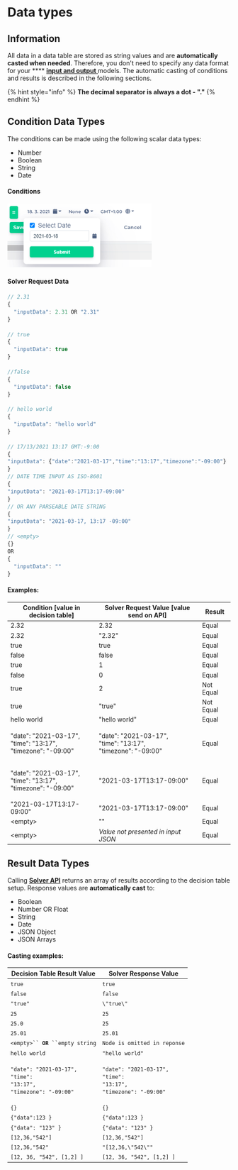 # Data types

## Information

All data in a data table are stored as string values and are **automatically casted when needed**. Therefore, you don't need to specify any data format for your **** [**input and output** ](input-and-output/)models. The automatic casting of conditions and results is described in the following sections.

{% hint style="info" %}
**The decimal separator is always a dot - "."**
{% endhint %}

## Condition Data Types

The conditions can be made using the following scalar data types:

* Number
* Boolean
* String
* Date

#### Conditions

![](<../.gitbook/assets/image (44).png>)

#### Solver Request Data

```javascript
// 2.31
{
  "inputData": 2.31 OR "2.31"
}

// true
{
  "inputData": true
}

//false
{
  "inputData": false
}

// hello world
{
  "inputData": "hello world"
} 

// 17/13/2021 13:17 GMT:-9:00
{
"inputData": {"date":"2021-03-17","time":"13:17","timezone":"-09:00"}
}
// DATE TIME INPUT AS ISO-8601
{
"inputData": "2021-03-17T13:17-09:00"
}
// OR ANY PARSEABLE DATE STRING
{
"inputData": "2021-03-17, 13:17 -09:00"
}
// <empty>
{}
OR
{
  "inputData": ""
}

```

#### Examples:

| Condition \[value in decision table]                                       | Solver Request Value \[value send on API]                                  | Result    |
| -------------------------------------------------------------------------- | -------------------------------------------------------------------------- | --------- |
| 2.32                                                                       | 2.32                                                                       | Equal     |
| 2.32                                                                       | "2.32"                                                                     | Equal     |
| true                                                                       | true                                                                       | Equal     |
| false                                                                      | false                                                                      | Equal     |
| true                                                                       | 1                                                                          | Equal     |
| false                                                                      | 0                                                                          | Equal     |
| true                                                                       | 2                                                                          | Not Equal |
| true                                                                       | "true"                                                                     | Not Equal |
| hello world                                                                | "hello world"                                                              | Equal     |
| <p>"date": "2021-03-17", <br>"time": "13:17", <br>"timezone": "-09:00"</p> | <p>"date": "2021-03-17", <br>"time": "13:17", <br>"timezone": "-09:00"</p> | Equal     |
| <p>"date": "2021-03-17", <br>"time": "13:17", <br>"timezone": "-09:00"</p> | "2021-03-17T13:17-09:00"                                                   | Equal     |
| "2021-03-17T13:17-09:00"                                                   | "2021-03-17T13:17-09:00"                                                   | Equal     |
| \<empty>                                                                   | ""                                                                         | Equal     |
| \<empty>                                                                   | _Value not presented in input JSON_                                        | Equal     |

## Result Data Types

Calling [**Solver API**](../api/rule-solver-api.md#solve-rule) returns an array of results according to the decision table setup. Response values are **automatically cast** to:

* Boolean
* Number OR Float
* String
* Date
* JSON Object
* JSON Arrays

#### Casting examples:

| Decision Table Result Value                                                                                       | Solver Response Value                                                                                             |
| ----------------------------------------------------------------------------------------------------------------- | ----------------------------------------------------------------------------------------------------------------- |
| `true`                                                                                                            | `true`                                                                                                            |
| `false`                                                                                                           | `false`                                                                                                           |
| `"true"`                                                                                                          | `\"true\"`                                                                                                        |
| `25`                                                                                                              | `25`                                                                                                              |
| `25.0`                                                                                                            | `25`                                                                                                              |
| `25.01`                                                                                                           | `25.01`                                                                                                           |
| `<empty>`` `**`OR`**` ``empty string`                                                                             | `Node is omitted in reponse`                                                                                      |
| `hello world`                                                                                                     | `"hello world"`                                                                                                   |
| <p><code>"date": "2021-03-17",</code> <br><code>"time": "13:17",</code> <br><code>"timezone": "-09:00"</code></p> | <p><code>"date": "2021-03-17",</code> <br><code>"time": "13:17",</code> <br><code>"timezone": "-09:00"</code></p> |
| `{}`                                                                                                              | `{}`                                                                                                              |
| `{"data":123 }`                                                                                                   | `{"data":123 }`                                                                                                   |
| `{"data": "123" }`                                                                                                | `{"data": "123" }`                                                                                                |
| `[12,36,"542"]`                                                                                                   | `[12,36,"542"]`                                                                                                   |
| `[12,36,"542"`                                                                                                    | `"[12,36,\"542\""`                                                                                                |
| `[12, 36, "542", [1,2] ]`                                                                                         | `[12, 36, "542", [1,2] ]`                                                                                         |

